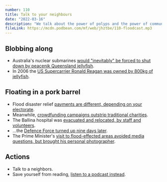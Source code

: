 ```yaml
---
number: 110
title: Talk to your neighbours
date: "2022-03-16"
description: "We talk about the power of polyps and the power of community."
fileLink: https://mcdn.podbean.com/mf/web/jhztbe/110-floodcast.mp3
---
```


## Blobbing along

- Australia's nuclear submarines [would "inevitably" be forced to shut down by peacenik Queensland jellyfish](https://www.theguardian.com/australia-news/2022/mar/11/jellyfish-nuclear-submarine-emergency-reactor-shutdown-brisbane-base-moreton-bay-australia).
- In 2006 the [US Supercarrier Ronald Reagan was owned by 800kg of jellyfish](https://web.archive.org/web/20071026083724/http://www.news.com.au/story/0,10117,17955531-29277,00.html).

## Floating in a pork barrel

- Flood disaster relief [payments are different, depending on your electorate](https://www.theguardian.com/australia-news/2022/mar/10/its-really-insulting-nsw-flood-victims-excluded-from-extra-disaster-payments-lash-out-at-coalition).
- Meanwhile, [crowdfunding campaigns outstrip traditional charities](https://www.smh.com.au/national/nsw/crowdfunding-campaigns-rival-traditional-charities-millions-raised-in-flood-relief-20220303-p5a1b3.html).
- The Ballina hospital was [evacuated and relocated, by staff and volunteers](https://www.theguardian.com/australia-news/2022/mar/12/it-was-weirdly-functional-the-inside-story-of-the-extraordinary-evacuation-of-ballina-hospital).
- ...the [Defence Force turned up nine days later](https://www.themandarin.com.au/183763-not-a-photo-opportunity-defence-backs-members-flood-response/).
- The Prime Minister's [visit to flood-effected areas avoided media questions, but brought his personal photographer](https://www.news.com.au/national/politics/prime-minister-scott-morrison-bans-media-from-visit-to-floodaffected-nsw/news-story/b66fc7cf80a0b68eee029c94eea20e05).

## Actions

- Talk to a neighbors.
- Save yourself from reading, [listen to a podcast instead](https://www.dissentmagazine.org/blog/know-your-enemy-living-at-the-end-of-our-world-with-daniel-sherrell-and-dorothy-fortenberry).

